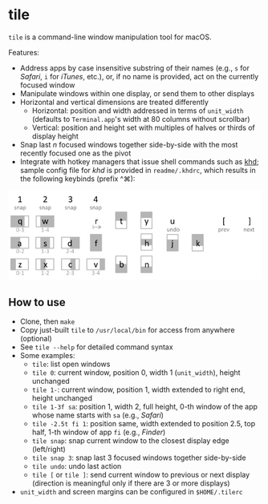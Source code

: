 
# tile

`tile` is a command-line window manipulation tool for macOS.

Features:
- Address apps by case insensitive substring of their names
  (e.g., `s` for *Safari*, `i` for *iTunes*, etc.),
  or, if no name is provided, act on the currently focused window
- Manipulate windows within one display, or send them to other displays
- Horizontal and vertical dimensions are treated differently
  - Horizontal: position and width addressed in terms of `unit_width`
    (defaults to `Terminal.app`'s width at 80 columns without scrollbar)
  - Vertical: position and height set with multiples of halves or thirds of
    display height
- Snap last *n* focused windows together side-by-side with the most recently
  focused one as the pivot
- Integrate with hotkey managers that issue shell commands such as
  [khd](https://github.com/koekeishiya/khd);
  sample config file for *khd* is provided in `readme/.khdrc`, which results
  in the following keybinds (prefix ^⌘):

![keybinds](readme/keybinds.png)

## How to use
- Clone, then `make`
- Copy just-built `tile` to `/usr/local/bin` for access from anywhere
  (optional)
- See `tile --help` for detailed command syntax
- Some examples:
  - `tile`: list open windows
  - `tile 0`: current window, position 0, width 1 (`unit_width`),
              height unchanged
  - `tile 1-`: current window, position 1, width extended to right end,
               height unchanged
  - `tile 1-3f sa`: position 1, width 2, full height, 0-th window of the
                    app whose name starts with `sa` (e.g., *Safari*)
  - `tile -2.5t fi 1`: position same, width extended to position 2.5,
                       top half, 1-th window of app `fi` (e.g., *Finder*)
  - `tile snap`: snap current window to the closest display edge (left/right)
  - `tile snap 3`: snap last 3 focused windows together side-by-side
  - `tile undo`: undo last action
  - `tile [` or `tile ]`: send current window to previous or next display
        (direction is meaningful only if there are 3 or more displays)
- `unit_width` and screen margins can be configured in `$HOME/.tilerc`
